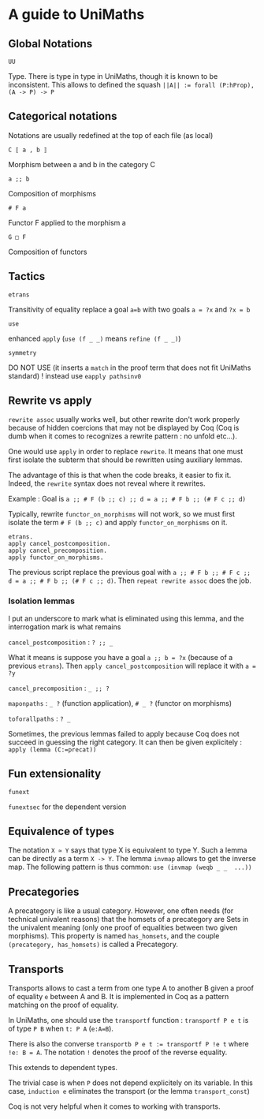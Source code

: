 # A guide to UniMaths

## Global Notations
`UU`

  Type.
  There is type in type in UniMaths, though it is known to be inconsistent.
  This allows to defined the squash `||A|| := forall (P:hProp), (A -> P) -> P` 

## Categorical notations

Notations are usually redefined at the top of each file (as local)

`C ⟦ a , b ⟧`

  Morphism between a and b in the category C

`a ;; b`

  Composition of morphisms

`# F a`

  Functor F applied to the morphism a

`G □ F`

  Composition of functors
  
## Tactics

`etrans`

  Transitivity of equality
  replace a goal `a=b` with two goals `a = ?x` and `?x = b`
  
`use`

  enhanced `apply` (`use (f _ _)` means `refine (f _ _)`)
  
`symmetry`

  DO NOT USE (it inserts a `match` in the proof term that does not fit UniMaths standard) ! instead use `eapply pathsinv0`

## Rewrite vs apply
`rewrite assoc` usually works well, but other rewrite don't work properly because of hidden coercions that may not be displayed by Coq (Coq is dumb when it comes to recognizes a rewrite pattern : no unfold etc...).

One would use `apply` in order to replace `rewrite`. It means that one must first isolate the subterm that should be rewritten using auxiliary lemmas.

The advantage of this is that when the code breaks, it easier to fix it. Indeed, the `rewrite` syntax does not reveal where it rewrites.

Example : 
Goal is `a ;; # F (b ;; c) ;; d = a ;; # F b ;; (# F c ;; d)`

Typically, rewrite `functor_on_morphisms` will not work, so we must first isolate the term
`# F (b ;; c)` and apply `functor_on_morphisms` on it.

```Coq
etrans.
apply cancel_postcomposition.
apply cancel_precomposition.
apply functor_on_morphisms.
```
The previous script replace the previous goal with `a ;; # F b ;; # F c ;; d = a ;; # F b ;; (# F c ;; d)`. Then `repeat rewrite assoc` does the job.

### Isolation lemmas

I put an underscore to mark what is eliminated using this lemma, and the interrogation mark is what remains

`cancel_postcomposition` : `? ;; _`

   What it means is suppose you have a goal `a ;; b = ?x` (because of a previous `etrans`). Then
   `apply cancel_postcomposition` will replace it with `a = ?y`

`cancel_precomposition` : `_ ;; ?`

`maponpaths` : `_ ?` (function application), `# _ ?` (functor on morphisms)

`toforallpaths` : `? _` 

Sometimes, the previous lemmas failed to apply because Coq does not succeed in guessing the right category. It can then be given explicitely : `apply (lemma (C:=precat))`


## Fun extensionality
`funext`

`funextsec` for the dependent version

## Equivalence of types
The notation `X ≃ Y` says that type X is equivalent to type Y.
Such a lemma can be directly as a term `X -> Y`. The lemma `invmap` allows to get the inverse map.
The following pattern is thus common: `use (invmap (weqb _ _  ...))`

## Precategories
A precategory is like a usual category. However, one often needs (for technical univalent reasons) that the homsets of a precategory are Sets in the univalent meaning (only one proof of equalities between two given morphisms). This property is named `has_homsets`, and the couple `(precategory, has_homsets)` is called a Precategory.

## Transports
Transports allows to cast a term from one type A to another B given a proof of equality `e` between A and B. It is implemented in Coq as a pattern matching on the proof of equality.

In UniMaths, one should use the `transportf` function : `transportf P e t` is of type `P B` when `t: P A` (`e:A=B`).

There is also the converse `transportb P e t := transportf P !e t` where `!e: B = A`.
The notation `!` denotes the proof of the reverse equality.

This extends to dependent types.

The trivial case is when `P` does not depend explicitely on its variable. In this case, `induction e` eliminates the transport (or the lemma `transport_const`)

Coq is not very helpful when it comes to working with transports.
